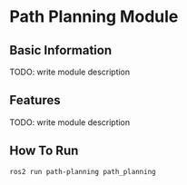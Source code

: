 # Path Planning Module

## Basic Information
TODO: write module description

## Features
TODO: write module description

## How To Run
```
ros2 run path-planning path_planning
```
